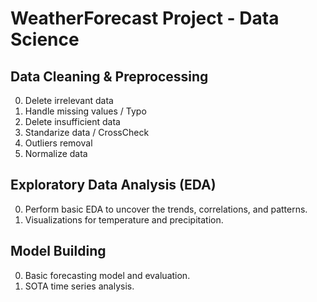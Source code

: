 # WeatherForecast Project - Data Science

## Data Cleaning & Preprocessing
0. Delete irrelevant data
1. Handle missing values / Typo
2. Delete insufficient data
3. Standarize data / CrossCheck 
4. Outliers removal
5. Normalize data

## Exploratory Data Analysis (EDA)
0. Perform basic EDA to uncover the trends, correlations, and patterns.
1. Visualizations for temperature and precipitation.

## Model Building
0. Basic forecasting model and evaluation.
1. SOTA time series analysis.
